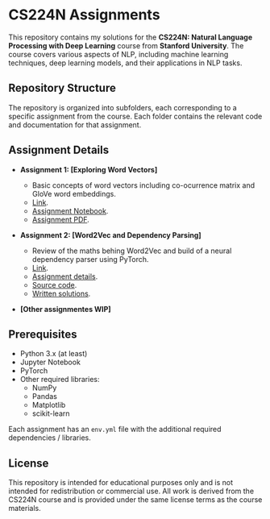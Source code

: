 # CS224N Assignments

This repository contains my solutions for the **CS224N: Natural Language Processing with Deep Learning** course from **Stanford University**. The course covers various aspects of NLP, including machine learning techniques, deep learning models, and their applications in NLP tasks.

## Repository Structure

The repository is organized into subfolders, each corresponding to a specific assignment from the course. Each folder contains the relevant code and documentation for that assignment.

## Assignment Details

- **Assignment 1: [Exploring Word Vectors]**
  - Basic concepts of word vectors including co-ocurrence matrix and GloVe word embeddings.
  - [Link](/assignment1).
  - [Assignment Notebook](/assignment1/exploring_word_vectors.ipynb).
  - [Assignment PDF](/assignment1/exploring_word_vectors.pdf).

- **Assignment 2: [Word2Vec and Dependency Parsing]**
  - Review of the maths behing Word2Vec and build of a neural dependency parser using PyTorch.
  - [Link](/assignment2/).
  - [Assignment details](/assignment2/a2.pdf).
  - [Source code](/assignment2/code/).
  - [Written solutions](/assignment2/deliverables/a2_written.pdf).

- **[Other assignmentes WIP]**

## Prerequisites

- Python 3.x (at least)
- Jupyter Notebook
- PyTorch
- Other required libraries:
  - NumPy
  - Pandas
  - Matplotlib
  - scikit-learn

Each assignment has an `env.yml` file with the additional required dependencies / libraries.

## License
This repository is intended for educational purposes only and is not intended for redistribution or commercial use. All work is derived from the CS224N course and is provided under the same license terms as the course materials.